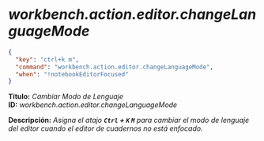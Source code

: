 <!-- Autor: Daniel Benjamin Perez Morales -->
<!-- GitHub: https://github.com/D4nitrix13 -->
<!-- GitLab: https://gitlab.com/D4nitrix13 -->
<!-- Correo electrónico: danielperezdev@proton.me -->

# ***workbench.action.editor.changeLanguageMode***

```json
{
  "key": "ctrl+k m",
  "command": "workbench.action.editor.changeLanguageMode",
  "when": "!notebookEditorFocused"
}
```

**Título:** *Cambiar Modo de Lenguaje*  
**ID:** *workbench.action.editor.changeLanguageMode*

**Descripción:** *Asigna el atajo **`Ctrl` + `K` `M`** para cambiar el modo de lenguaje del editor cuando el editor de cuadernos no está enfocado.*
